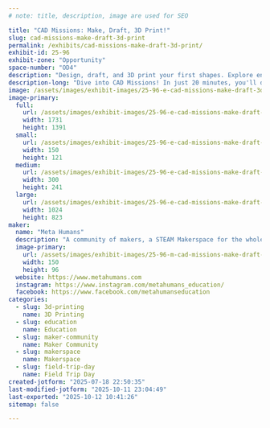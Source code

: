 ```yaml
---
# note: title, description, image are used for SEO

title: "CAD Missions: Make, Draft, 3D Print!"
slug: cad-missions-make-draft-3d-print
permalink: /exhibits/cad-missions-make-draft-3d-print/
exhibit-id: 25-96
exhibit-zone: "Opportunity"
space-number: "OD4"
description: "Design, draft, and 3D print your first shapes. Explore engineering design hands-on!"
description-long: "Dive into CAD Missions! In just 20 minutes, you'll design a simple 3D shape using Tinkercad, create its technical drawing on real drafting paper, and bring it to life on a 3D printer. Take home your creation, plus a paper model to cut and assemble. Perfect for beginners, no experience required!"
image: /assets/images/exhibit-images/25-96-e-cad-missions-make-draft-3d-print-cad-maker-faire-hero-300x241.png
image-primary: 
  full:
    url: /assets/images/exhibit-images/25-96-e-cad-missions-make-draft-3d-print-cad-maker-faire-hero-full.png
    width: 1731
    height: 1391
  small:
    url: /assets/images/exhibit-images/25-96-e-cad-missions-make-draft-3d-print-cad-maker-faire-hero-150x121.png
    width: 150
    height: 121
  medium:
    url: /assets/images/exhibit-images/25-96-e-cad-missions-make-draft-3d-print-cad-maker-faire-hero-300x241.png
    width: 300
    height: 241
  large:
    url: /assets/images/exhibit-images/25-96-e-cad-missions-make-draft-3d-print-cad-maker-faire-hero-1024x823.png
    width: 1024
    height: 823
maker: 
  name: "Meta Humans"
  description: "A community of makers, a STEAM Makerspace for the whole family. In-person supplemental education centers where members collaborate on projects, cosplay, electronics, coding, laser engraving, 3D printing, D&D, improv, arts & crafts, business and more."
  image-primary:
    url: /assets/images/exhibit-images/25-96-m-cad-missions-make-draft-3d-print-screenshot-2025-07-18-at-1-53-33-pm-3358-300x192.png
    width: 150
    height: 96
  website: https://www.metahumans.com
  instagram: https://www.instagram.com/metahumans_education/
  facebook: https://www.facebook.com/metahumanseducation
categories: 
  - slug: 3d-printing
    name: 3D Printing
  - slug: education
    name: Education
  - slug: maker-community
    name: Maker Community
  - slug: makerspace
    name: Makerspace
  - slug: field-trip-day
    name: Field Trip Day
created-jotform: "2025-07-18 22:50:35"
last-modified-jotform: "2025-10-11 23:04:49"
last-exported: "2025-10-12 10:41:26"
sitemap: false

---
```

